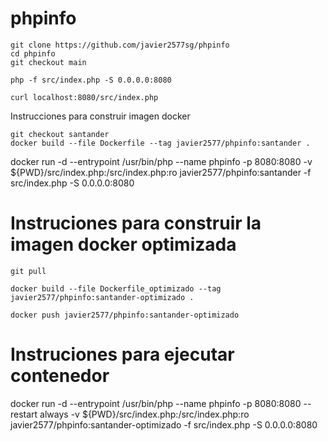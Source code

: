 # phpinfo

```
git clone https://github.com/javier2577sg/phpinfo
cd phpinfo
git checkout main
```
```
php -f src/index.php -S 0.0.0.0:8080
```
```
curl localhost:8080/src/index.php
```
Instrucciones para construir imagen docker
```
git checkout santander
docker build --file Dockerfile --tag javier2577/phpinfo:santander .
```
docker run -d --entrypoint /usr/bin/php --name phpinfo -p 8080:8080 -v ${PWD}/src/index.php:/src/index.php:ro javier2577/phpinfo:santander -f src/index.php -S 0.0.0.0:8080


# Instruciones para construir la imagen docker optimizada
```
git pull

docker build --file Dockerfile_optimizado --tag javier2577/phpinfo:santander-optimizado . 

docker push javier2577/phpinfo:santander-optimizado
```
# Instruciones para ejecutar contenedor

docker run -d --entrypoint /usr/bin/php --name phpinfo -p 8080:8080 --restart always -v ${PWD}/src/index.php:/src/index.php:ro javier2577/phpinfo:santander-optimizado -f src/index.php -S 0.0.0.0:8080
